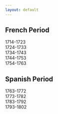 ```yaml
---
layout: default
---
```


## French Period    
1714-1723  
1724-1733  
1734-1743  
1744-1753  
1754-1763

## Spanish Period    
1763-1772  
1773-1782  
1783-1792  
1793-1802